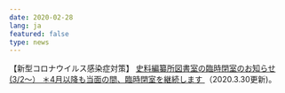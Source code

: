 ```yaml
---
date: 2020-02-28
lang: ja
featured: false
type: news
---
```

【新型コロナウイルス感染症対策】
<a href="https://www.hi.u-tokyo.ac.jp/tosho/tosho.html#rinji202003" target="_blank">
史料編纂所図書室の臨時閉室のお知らせ(3/2～）
＊4月以降も当面の間、臨時閉室を継続します
</a>（2020.3.30更新)。
